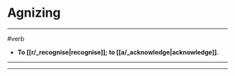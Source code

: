 # Agnizing
---
#verb
- **To [[r/_recognise|recognise]]; to [[a/_acknowledge|acknowledge]].**
---
---
